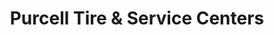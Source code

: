 ---
title: "Purcell Tire & Service Centers"
url: /phoenix/purcell-tire-and-service-centers/
shop: tyres
---